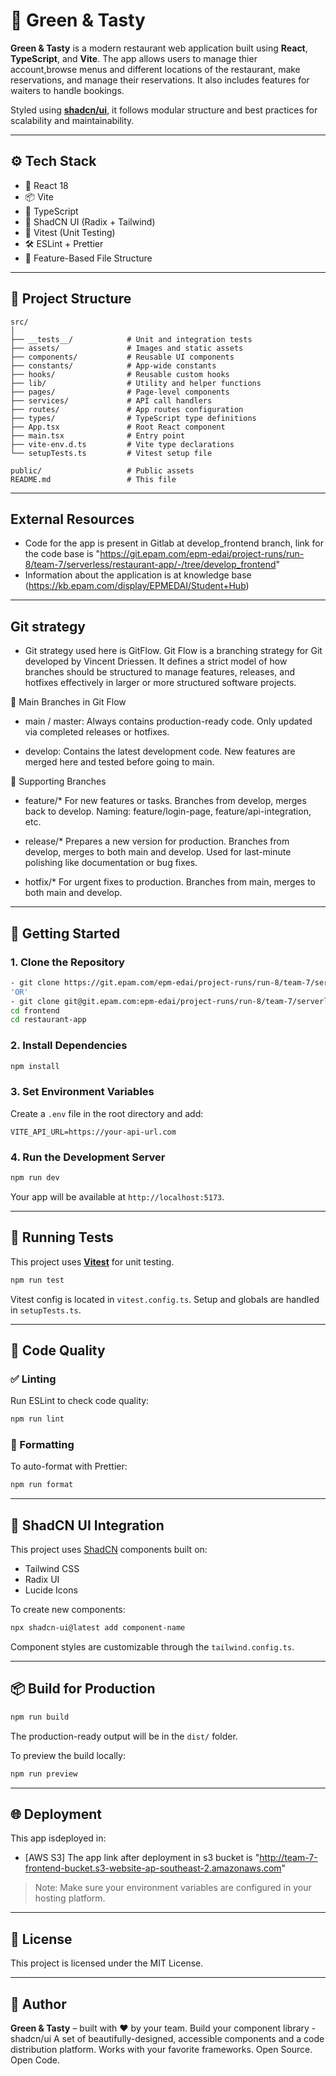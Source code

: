 # 🥗 Green & Tasty
 
**Green & Tasty** is a modern restaurant web application built using **React**, **TypeScript**, and **Vite**. The app allows users to manage thier account,browse menus and different locations of the restaurant, make reservations, and manage their reservations. It also includes features for waiters to handle bookings.
 
Styled using [**shadcn/ui**](https://ui.shadcn.com/), it follows modular structure and best practices for scalability and maintainability.
 
---
 
## ⚙️ Tech Stack
 
- 📖 React 18
- 📦 Vite
- 🧾 TypeScript
- 🎨 ShadCN UI (Radix + Tailwind)
- 🧪 Vitest (Unit Testing)
- 🛠️ ESLint + Prettier
- 📁 Feature-Based File Structure
 
---
 
## 📁 Project Structure
 
```
src/
│
├── __tests__/            # Unit and integration tests      
├── assets/               # Images and static assets
├── components/           # Reusable UI components
├── constants/            # App-wide constants
├── hooks/                # Reusable custom hooks
├── lib/                  # Utility and helper functions
├── pages/                # Page-level components
├── services/             # API call handlers
├── routes/               # App routes configuration
├── types/                # TypeScript type definitions
├── App.tsx               # Root React component
├── main.tsx              # Entry point
├── vite-env.d.ts         # Vite type declarations
└── setupTests.ts         # Vitest setup file
                    
public/                   # Public assets
README.md                 # This file
```
 
---

## External Resources

- Code for the app is present in Gitlab at develop_frontend branch, link for the code base is 
"https://git.epam.com/epm-edai/project-runs/run-8/team-7/serverless/restaurant-app/-/tree/develop_frontend"
- Information about the application is at knowledge base (https://kb.epam.com/display/EPMEDAI/Student+Hub)

---

## Git strategy

- Git strategy used here is GitFlow.
Git Flow is a branching strategy for Git developed by Vincent Driessen. It defines a strict model of how branches should be structured to manage features, releases, and hotfixes effectively in larger or more structured software projects.

🌳 Main Branches in Git Flow
- main / master: 
Always contains production-ready code.
Only updated via completed releases or hotfixes.

- develop:
Contains the latest development code.
New features are merged here and tested before going to main.

🔀 Supporting Branches
- feature/*
For new features or tasks.
Branches from develop, merges back to develop.
Naming: feature/login-page, feature/api-integration, etc.

- release/*
Prepares a new version for production.
Branches from develop, merges to both main and develop.
Used for last-minute polishing like documentation or bug fixes.

- hotfix/*
For urgent fixes to production.
Branches from main, merges to both main and develop.

---
 
## 🚀 Getting Started
 
### 1. **Clone the Repository**
 
```bash
- git clone https://git.epam.com/epm-edai/project-runs/run-8/team-7/serverless/restaurant-app.git (using 'HTTPS')
'OR'
- git clone git@git.epam.com:epm-edai/project-runs/run-8/team-7/serverless/restaurant-app.git (using 'SSH')
cd frontend
cd restaurant-app
```
 
### 2. **Install Dependencies**
 
```bash
npm install
```
 
### 3. **Set Environment Variables**
 
Create a `.env` file in the root directory and add:
 
```env
VITE_API_URL=https://your-api-url.com
```
 
### 4. **Run the Development Server**
 
```bash
npm run dev
```
 
Your app will be available at `http://localhost:5173`.
 
---
 
## 🧪 Running Tests
 
This project uses [**Vitest**](https://vitest.dev/) for unit testing.
 
```bash
npm run test
```
 
Vitest config is located in `vitest.config.ts`. Setup and globals are handled in `setupTests.ts`.
 
---
 
## 🧼 Code Quality
 
### ✅ Linting
 
Run ESLint to check code quality:
 
```bash
npm run lint
```
 
### 🧹 Formatting
 
To auto-format with Prettier:
 
```bash
npm run format
```
 
---
 
## 🧩 ShadCN UI Integration
 
This project uses [ShadCN](https://ui.shadcn.com/) components built on:
 
- Tailwind CSS
- Radix UI
- Lucide Icons
 
To create new components:
 
```bash
npx shadcn-ui@latest add component-name
```
 
Component styles are customizable through the `tailwind.config.ts`.
 
---
 
## 📦 Build for Production
 
```bash
npm run build
```
 
The production-ready output will be in the `dist/` folder.
 
To preview the build locally:
 
```bash
npm run preview
```
 
---
 
## 🌐 Deployment
 
This app isdeployed in:

- [AWS S3]
The app link after deployment in s3 bucket is "http://team-7-frontend-bucket.s3-website-ap-southeast-2.amazonaws.com"
 
> Note: Make sure your environment variables are configured in your hosting platform.

---
 
## 🧾 License
 
This project is licensed under the MIT License.
 
---
 
## 📌 Author
 
**Green & Tasty** – built with ❤️ by your team.
Build your component library - shadcn/ui
A set of beautifully-designed, accessible components and a code distribution platform. Works with your favorite frameworks. Open Source. Open Code.
 